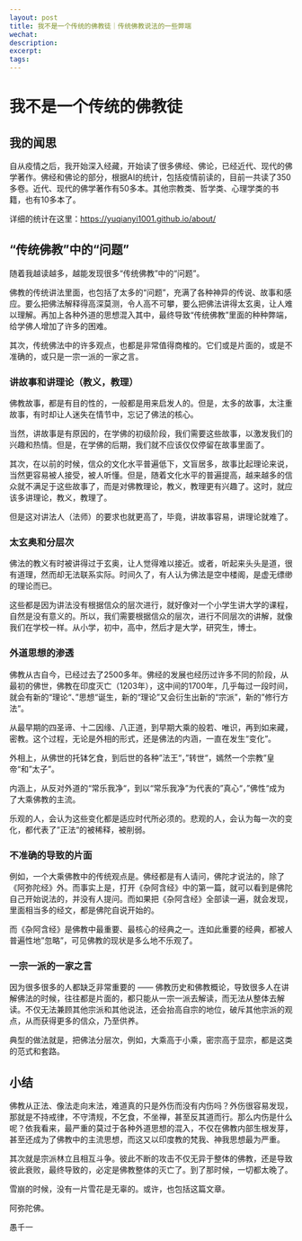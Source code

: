 ```yaml
---
layout: post
title: 我不是一个传统的佛教徒｜传统佛教说法的一些弊端
wechat: 
description: 
excerpt: 
tags:
---
```


# 我不是一个传统的佛教徒

## 我的闻思

自从疫情之后，我开始深入经藏，开始读了很多佛经、佛论，已经近代、现代的佛学著作。佛经和佛论的部分，根据AI的统计，包括疫情前读的，目前一共读了350多卷。近代、现代的佛学著作有50多本。其他宗教类、哲学类、心理学类的书籍，也有10多本了。

详细的统计在这里：https://yuqianyi1001.github.io/about/

## “传统佛教”中的“问题”

随着我越读越多，越能发现很多“传统佛教”中的“问题”。

佛教的传统讲法里面，也包括了太多的“问题”，充满了各种神异的传说、故事和感应。要么把佛法解释得高深莫测，令人高不可攀，要么把佛法讲得太玄奥，让人难以理解。再加上各种外道的思想混入其中，最终导致“传统佛教”里面的种种弊端，给学佛人增加了许多的困难。

其次，传统佛法中的许多观点，也都是非常值得商榷的。它们或是片面的，或是不准确的，或只是一宗一派的一家之言。

### 讲故事和讲理论（教义，教理）

佛教故事，都是有目的性的，一般都是用来启发人的。但是，太多的故事，太注重故事，有时却让人迷失在情节中，忘记了佛法的核心。

当然，讲故事是有原因的，在学佛的初级阶段，我们需要这些故事，以激发我们的兴趣和热情。但是，在学佛的后期，我们就不应该仅仅停留在故事里面了。

其次，在以前的时候，信众的文化水平普遍低下，文盲居多，故事比起理论来说，当然更容易被人接受，被人听懂。但是，随着文化水平的普遍提高，越来越多的信众就不满足于这些故事了，而是对佛教理论，教义，教理更有兴趣了。这时，就应该多讲理论，教义，教理了。

但是这对讲法人（法师）的要求也就更高了，毕竟，讲故事容易，讲理论就难了。

### 太玄奥和分层次

佛法的教义有时被讲得过于玄奥，让人觉得难以接近。或者，听起来头头是道，很有道理，然而却无法联系实际。时间久了，有人认为佛法是空中楼阁，是虚无缥缈的理论而已。

这些都是因为讲法没有根据信众的层次进行，就好像对一个小学生讲大学的课程，自然是没有意义的。所以，我们需要根据信众的层次，进行不同层次的讲解，就像我们在学校一样。从小学，初中，高中，然后才是大学，研究生，博士。

### 外道思想的渗透

佛教从古自今，已经过去了2500多年。佛经的发展也经历过许多不同的阶段，从最初的佛世，佛教在印度灭亡（1203年），这中间的1700年，几乎每过一段时间，就会有新的“理论“、”思想“诞生，新的“理论”又会衍生出新的“宗派”，新的”修行方法“。

从最早期的四圣谛、十二因缘、八正道，到早期大乘的般若、唯识，再到如来藏，密教。这个过程，无论是外相的形式，还是佛法的内涵，一直在发生“变化”。

外相上，从佛世的托钵乞食，到后世的各种”法王“，”转世“，嫣然一个宗教”皇帝“和”太子”。

内涵上，从反对外道的“常乐我净“，到以“常乐我净”为代表的”真心“，”佛性“成为了大乘佛教的主流。

乐观的人，会认为这些变化都是适应时代所必须的。悲观的人，会认为每一次的变化，都代表了”正法“的被稀释，被削弱。

### 不准确的导致的片面

例如，一个大乘佛教中的传统观点是。佛经都是有人请问，佛陀才说法的，除了《阿弥陀经》外。而事实上是，打开《杂阿含经》中的第一篇，就可以看到是佛陀自己开始说法的，并没有人提问。而如果把《杂阿含经》全部读一遍，就会发现，里面相当多的经文，都是佛陀自说开始的。

而《杂阿含经》是佛教中最重要、最核心的经典之一。连如此重要的经典，都被人普遍性地”忽略”，可见佛教的现状是多么地不乐观了。

### 一宗一派的一家之言

因为很多很多的人都缺乏非常重要的 —— 佛教历史和佛教概论，导致很多人在讲解佛法的时候，往往都是片面的，都只能从一宗一派去解读，而无法从整体去解读。不仅无法兼顾其他宗派和其他说法，还会抬高自宗的地位，破斥其他宗派的观点，从而获得更多的信众，乃至供养。

典型的做法就是，把佛法分层次，例如，大乘高于小乘，密宗高于显宗，都是这类的范式和套路。

## 小结

佛教从正法、像法走向末法，难道真的只是外伤而没有内伤吗？外伤很容易发现，那就是不持戒律，不守清规，不乞食，不坐禅，甚至反其道而行。那么内伤是什么呢？依我看来，最严重的莫过于各种外道思想的混入，不仅在佛教内部生根发芽，甚至还成为了佛教中的主流思想，而这又以印度教的梵我、神我思想最为严重。

其次就是宗派林立且相互斗争。彼此不断的攻击不仅无异于整体的佛教，还是导致彼此衰败，最终导致的，必定是佛教整体的灭亡了。到了那时候，一切都太晚了。

雪崩的时候，没有一片雪花是无辜的。或许，也包括这篇文章。

阿弥陀佛。

愚千一

